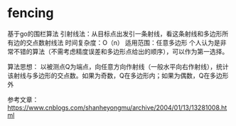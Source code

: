 # fencing
基于go的围栏算法
引射线法：从目标点出发引一条射线，看这条射线和多边形所有边的交点数射线法
时间复杂度：O（n） 适用范围：任意多边形
个人认为是非常不错的算法（不需考虑精度误差和多边形点给出的顺序），可以作为第一选择。

算法思想：
以被测点Q为端点，向任意方向作射线（一般水平向右作射线），统计该射线与多边形的交点数。如果为奇数，Q在多边形内；如果为偶数，Q在多边形外


参考文章：https://www.cnblogs.com/shanheyongmu/archive/2004/01/13/13281008.html